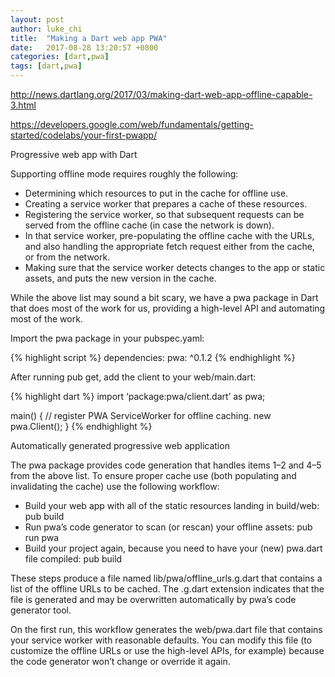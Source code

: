```yaml
---
layout: post
author: luke_chi
title:  "Making a Dart web app PWA"
date:   2017-08-28 13:20:57 +0800
categories: [dart,pwa]
tags: [dart,pwa]
---
```


<http://news.dartlang.org/2017/03/making-dart-web-app-offline-capable-3.html>

<https://developers.google.com/web/fundamentals/getting-started/codelabs/your-first-pwapp/>

Progressive web app with Dart

Supporting offline mode requires roughly the following:

- Determining which resources to put in the cache for offline use.
- Creating a service worker that prepares a cache of these resources.
- Registering the service worker, so that subsequent requests can be served from the offline cache (in case the network is down).
- In that service worker, pre-populating the offline cache with the URLs, and also handling the appropriate fetch request either from the cache, or from the network.
- Making sure that the service worker detects changes to the app or static assets, and puts the new version in the cache.

While the above list may sound a bit scary, we have a pwa package in Dart that does most of the work for us, providing a high-level API and automating most of the work.

Import the pwa package in your pubspec.yaml:

{% highlight script %}
dependencies:
  pwa: ^0.1.2
{% endhighlight %}

  After running pub get, add the client to your web/main.dart:

{% highlight dart %}
import ‘package:pwa/client.dart’ as pwa;

main() {
  // register PWA ServiceWorker for offline caching.
  new pwa.Client();
}
{% endhighlight %}

Automatically generated progressive web application

The pwa package provides code generation that handles items 1–2 and 4–5 from the above list. To ensure proper cache use (both populating and invalidating the cache) use the following workflow:

- Build your web app with all of the static resources landing in build/web: pub build
- Run pwa’s code generator to scan (or rescan) your offline assets: pub run pwa
- Build your project again, because you need to have your (new) pwa.dart file compiled: pub build

These steps produce a file named lib/pwa/offline_urls.g.dart that contains a list of the offline URLs to be cached. The .g.dart extension indicates that the file is generated and may be overwritten automatically by pwa’s code generator tool.

On the first run, this workflow generates the web/pwa.dart file that contains your service worker with reasonable defaults. You can modify this file (to customize the offline URLs or use the high-level APIs, for example) because the code generator won’t change or override it again.

